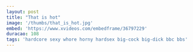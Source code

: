 ```yaml
---
layout: post
title: "That is hot"
image: '/thumbs/that_is_hot.jpg'
embed: 'https://www.xvideos.com/embedframe/36797229'
duracao: 108
tags: 'hardcore sexy whore horny hardsex big-cock big-dick bbc bbs'
---
```

